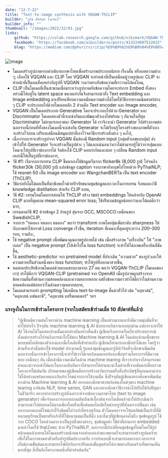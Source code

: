 ```yaml
---
date: "12-7-22"
title: "Text-to-image synthesis with VQGAN-ThCLIP"
builder: "ภูริช ศิริทิพย์ (มาร์ค)"
builder_info: ""
thumbnail: "/images/2022/32/01.jpg"
links:
    github: "https://colab.research.google.com/github/vikimark/VQGAN-ThCLIP/blob/master/Streamlit_VQGANxThaiCLIP.ipynb"
    facebook: "https://facebook.com/aibuildersx/posts/413224897512622"
    blog: "https://medium.com/@phuritsiritip/%E0%B9%82%E0%B8%84%E0%B8%A3%E0%B8%87%E0%B8%81%E0%B8%B2%E0%B8%A3-ai-builders-%E0%B8%81%E0%B8%B1%E0%B8%9A-ai-%E0%B8%AA%E0%B8%A3%E0%B9%89%E0%B8%B2%E0%B8%87%E0%B8%A0%E0%B8%B2%E0%B8%9E%E0%B8%88%E0%B8%B2%E0%B8%81%E0%B8%82%E0%B9%89%E0%B8%AD%E0%B8%84%E0%B8%A7%E0%B8%B2%E0%B8%A1%E0%B8%AA%E0%B8%A3%E0%B9%89%E0%B8%B2%E0%B8%87%E0%B9%82%E0%B8%94%E0%B8%A2%E0%B9%80%E0%B8%94%E0%B9%87%E0%B8%81%E0%B8%A1%E0%B8%B1%E0%B8%98%E0%B8%A2%E0%B8%A1%E0%B8%9B%E0%B8%A5%E0%B8%B2%E0%B8%A2-%E0%B8%97%E0%B8%B5%E0%B9%88%E0%B9%80%E0%B8%81%E0%B8%B7%E0%B8%AD%E0%B8%9A%E0%B8%88%E0%B8%B0%E0%B8%82%E0%B8%B6%E0%B9%89%E0%B8%99%E0%B8%9B%E0%B8%B5-1-ed5878c7a72c"
---
```


![image](/images/2022/32/01.jpg)

- โมเดลสร้างรูปภาพจากคำอธิบายภาษาไทยเพื่อสร้างภาพประกอบนิยาย เรื่องสั้น หรือบทความต่าง ๆ; เลือกใช้ VQGAN และ CLIP โดย VQGAN จะทำหน้าที่เป็นเสมือนผู้วาดรูปและ CLIP จะทำหน้าที่เป็นคนที่คอยกำกับรูปที่ VQGAN วาดว่าตรงกับข้อความที่เราวาดไปแค่ไหน,
- CLIP เป็นโมเดลที่เป็นสะพานเชื่อมระหว่างรูปภาพกับข้อความโดยจะทำการ Embed ทั้งสองอย่างนี้ให้อยู่ใน latent space ขนาดเท่ากันจึงสามารถนำทั้ง Text embedding และ Image embedding มาเปรียบเทียบความเหมือนความต่างได้โดยใช้วิธีการทางคณิตศาตร์ต่าง ๆ CLIP จะประกอบไปด้วยโมเดลหลัก 2 ส่วนคือ Text encoder และ Image encoder,
- VQGAN เป็นโมเดลประเภท Generative โดยจะประกอบไปด้วย Generator และ Discriminator โมเดลสองตัวนี้จะแข่งกันและพัฒนาตัวเองไปพร้อม ๆ กันจนในที่สุด Discriminator ไม่สามารถเอาชนะ Generator ได้ เราจึงจะนำ Generator ไปสร้างภาพต่อ นอกจากนี้ก่อนที่ทั้งสองโมเดลนี้จะแข่งกัน Generator จะได้เรียนรู้โครงสร้างของภาพที่ตัวเองจะสร้างไว้ก่อน เปรียบเสมือนมีสมุดเปล่าที่เอาไว้จดวิธีการสร้างสิ่งต่าง ๆ ลงไป,
- เนื่องจากการจะสร้างรูปจาก VQGAN นั้นต้องมี Random input (กลุ่มตัวเลขแบบสุ่ม) ส่งเข้าไปให้ Generator จึงจะสร้างเป็นรูปต่าง ๆ ได้และแน่นอนว่าเราไม่สามารถรู้ได้ว่าการสุ่มแบบไหนจะให้รูปที่เราต้องการได้ จึงต้องใช้ CLIP คอยกำกับและค่อย ๆ เปลี่ยน Random input เหล่านี้ให้เป็นรูปที่เราต้องการ,
- วิธี #1: เริ่มจากการเทรน CLIP ขึ้นมาเองใช้ข้อมูลเริ่มจาก flicker8k (8,000 รูป) ไปจนถึง flicker30k (30,000 รูป) แปลข้อมูล caption จากภาษาอังกฤษไปไทยด้วย PyThaiNLP; ใช้ resnet-50 เป็น image encoder และ WangchanBERTa เป็น text encoder (ThCLIP),
- วิธีแรกยังไม่ได้ผลเป็นที่น่าพึงพอใจด้วยปัจจัยขนาดชุดข้อมูลและเวลาในการเทรน จึงทดลองวิธี knowledge distillation สำหรับ CLIP แทน,
- วิธี #2: เทรนใหม่โดยการสอนให้ ThCLIP สร้าง text embeddings ให้คล้ายกับ OpenAI CLIP มากที่สุดตาม mean-squared error loss; ใช้ปริมาณข้อมูลน้อยกว่าและได้ผลดีกว่ามาก,
- เทรนตามวิธี #2 ด้วยข้อมูล 2 ล้านรูป สุ่มจาก GCC, MSCOCO เหมือนของ SwedishCLIP,
- จากการ "ทดลอง ทดลอง ทดลอง" พบว่า transform ภาพโดยสุ่มเพิ่มระดับ sharpness ให้กับภาพทำให้กราฟ Loss converge เร็วขึ้น, iteration ที่เหมาะที่สุดอยู่ระหว่าง 200–300 รอบ, รวมถึง:,
- ใช้ negative prompt เพื่อพัฒนาคุณภาพรูปภาพได้ เช่น เมื่อสร้างภาพ "เครื่องบิน" ให้ "ภาพเบลอ" เป็น negative prompt (ใส่เข้าไปใน loss function) จะทำให้ได้ภาพเครื่องบินที่ชัดขึ้น,
- ใช้ aesthetic-predictor จาก pretrained model ที่ประเมิน "ความสวย" ของรูป และให้ความสวยเป็นส่วนหนึ่งของ loss function; ทำให้รูปที่ออกมาสวยขึ้น,
- ทดสอบประสิทธิภาพโมเดลด้วยแบบสอบถามจาก 27 คน พบว่า VGQAN-ThCLIP (โมเดลของเรา) ทำได้ดีกว่า VQGAN-CLIP (pretrained จาก OpenAI) เมื่อรูปภาพถูกสร้างจากข้อความสั้นทั้งด้านความสอดคล้องและความหลากหลาย แต่ยิ่งข้อความยาวทำได้ดีกว่าในด้านความสอดคล้องแต่ด้อยกว่าในด้านความหลากหลาย,
- โมเดลสามารถทำ prompting ได้เหมือน text-to-image ชั้นนำทั่วไป เช่น "คฤหาสน์", "คฤหาสน์ แฟนตาซี", "คฤหาสน์ แฮรี่พอตเตอร์" ฯลฯ

### แรงจูงในในการเข้าร่วมโครงการ (จากใบสมัครเข้าร่วมเมื่อ 10 สัปดาห์ที่แล้ว)

> "ผู้เขียนมีความสนใจทางด้าน machine learning เป็นอย่างมากและยังมีความมุ่งมั่นที่จะทำให้สำเร็จ ปัจจุบัน machine learning & AI มีบทบาทกับเราแทบทุกด้าน แต่การจะทำให้ AI ใช้งานได้ในแต่ละด้านนั้นแตกต่างกันอย่างสิ้นเชิง ผู้เขียนจึงอยากเก็บเกี่ยวประสบการณ์ตั้งแต่การสร้างไปจนถึงการนำไปใช้ของ Machine learning & AI ในแต่ละด้านเพื่อขยายขอบเขตไอเดียของตัวเองและเมื่อไอเดียที่เข้าท่ามาถึง ผู้เขียนก็สามารถลงมือทำได้เลย โดยรู้ว่าด้านที่จะทำนั้นต้องใช้ model ประมาณนี้ รู้แหล่งชุดข้อมูลและรู้คีย์เวิร์ดที่จะศึกษาเพิ่มเติม นอกจากนั้นการเข้าโครงการนี้จะทำให้เราได้เจอกับเมนเทอร์และเพื่อนร่วมโครงการที่มีความชอบ เหมือนๆ กัน เมื่อเค้ามีความถนัดในด้าน machine learing ที่เราจะทำเราก็สามารถขอคำแนะนำจากเค้าได้และในทางกลับกันเราก็สามารถให้คำแนะนำในด้านที่เราถนัดแก่เพื่อนร่วมโครงการได้เช่นกัน เป้าหมายของผู้เขียนคือการสร้างนวัตกรรมหรือสิ่งประดิษฐ์ที่ทุกคนสามารถใช้ได้อย่างแพร่หลายและเกิดประโยชน์จากการใช้งานนั้น ซึ่งปัจจุบันผู้เขียนอยากศึกษาเพิ่มเติมทางด้าน Machine learning & AI อยากลองศึกษาศาสตร์แขนงใหม่ๆของ machine learing อาทิเข่น NLP, time series, GAN และอยากศึกษาวิธีการนำไปปรับใช้กับปัญหาในชีวิตจริง  อยากทำการสร้างรูปสังเคราะห์จากข้อความภาษาไทย (text to image genarator) เพื่อจำลองการออกแบบผลิตภัณฑ์เบื้องต้นจากไอเดียแล้วนำไปประเมิณว่าสามารถนำไปต่อยอดได้มากเพียงใดหรือเพื่อค้นพบไอเดียใหม่จากรูปที่สังเคราะห์ขึ้นมา เช่น อยากออกแบบดีไซน์เก้าอี้จึงพิมพ์ไปว่าเก้าอี้ทรงทุเรียน ตัวโมเดลอาจจะให้ผลลัพธ์เป็นเก้าอี้ที่มีหนามทุเรียนเป็นขาหรือเก้าอี้ที่ใช้หนามมนเป็นที่นั่ง และอื่นๆที่ผู้เขียนคาดไม่ถึง ชุดข้อมูลรูป ใช้จาก COCO โดยส่วนมากจะเป็นรูปสิ่งของต่างๆ, ชุดข้อมูลคำ ใช้คำที่ผ่านการ embedded มาแล้วโดยใช้ thai2vec ด้วย PyThaiNLP, นอกจากนี้ถ้าเปลี่ยนชุดข้อมูลใหม่โดยใช้รูปหน้าคนแล้วเทรนให้โมเดลสร้างหน้าคนจากคำบอกเล่าของพยานก็จะสามารถสร้างรูปคนร้ายเพื่อใช้ในการตามหาตัวหรือทำรูปติดประกาศจับ การทำแบบนี้จะสามารถลดระยะเวลาการสเก็ตช์ภาพขั้นต้นและสามารถโฟกัสกับการปรับแต่งขั้นสุดท้ายให้ภาพตรงกับคนร้ายที่พยานเห็นมากที่สุด ก็เป็นอีกโครงงานหนึ่งที่น่าทำเช่นกัน"